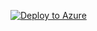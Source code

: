 [![Deploy to Azure](https://aka.ms/deploytoazurebutton)](https://portal.azure.com/#create/Microsoft.Template/uri/https%3A%2F%2Fgithub.com%2FKrishnaveniM1017%2Ftesttask%2Fblob%2Fmain%2Fstorageaccount.json)
